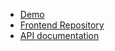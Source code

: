 
- [Demo](http://books.examples.lilit-web.ru/)
- [Frontend Repository](https://github.com/ls-examples/react-saga-project)
- [API documentation](http://booksapi.examples.lilit-web.ru/api/documentation)

